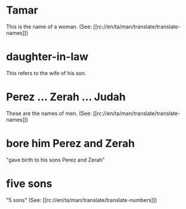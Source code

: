 # Tamar

This is the name of a woman. (See: [[rc://en/ta/man/translate/translate-names]])

# daughter-in-law

This refers to the wife of his son.

# Perez ... Zerah ... Judah

These are the names of men. (See: [[rc://en/ta/man/translate/translate-names]])

# bore him Perez and Zerah

"gave birth to his sons Perez and Zerah"

# five sons

"5 sons" (See: [[rc://en/ta/man/translate/translate-numbers]])

